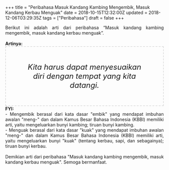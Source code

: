 +++
title = "Peribahasa Masuk Kandang Kambing Mengembik, Masuk Kandang Kerbau Menguak"
date = 2018-10-15T12:32:00Z
updated = 2018-12-06T03:29:35Z
tags = ["Peribahasa"]
draft = false
+++

<div dir="ltr" style="text-align: left;" trbidi="on"><div style="text-align: justify;">Berikut ini adalah arti dari peribahasa “Masuk kandang kambing mengembik, masuk kandang kerbau menguak”.</div><br /><div style="text-align: justify;"><b>Artinya:</b></div><div style="border: 2px dashed #ddd; font-size: 24px; height: auto; margin: 0 auto; padding: 50px; text-align: center; width: auto;"><i>Kita harus dapat menyesuaikan diri dengan tempat yang kita datangi.</i></div><div style="text-align: justify;"><b>FYI:</b></div><div style="text-align: justify;">- Mengembik berasal dari kata dasar "embik" yang mendapat imbuhan awalan "meng-" dan dalam Kamus Besar Bahasa Indonesia (KBBI) memiliki arti, yaitu mengeluarkan bunyi kambing; tiruan bunyi kambing.<br />- Menguak berasal dari kata dasar "kuak" yang mendapat imbuhan awalan "meng-" dan dalam Kamus Besar Bahasa Indonesia (KBBI) memiliki arti, yaitu mengeluarkan bunyi "kuak" (tentang kerbau, sapi, dan sebagainya); tiruan bunyi kerbau.</div><div style="text-align: justify;"><br /></div><div style="text-align: justify;">Demikian arti dari peribahasa "Masuk kandang kambing mengembik, masuk kandang kerbau menguak". Semoga bermanfaat.</div></div>
